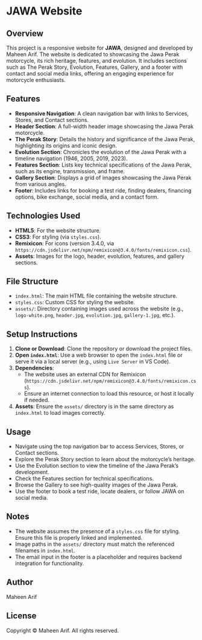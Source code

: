 # JAWA Website

## Overview
This project is a responsive website for **JAWA**, designed and developed by Maheen Arif. The website is dedicated to showcasing the Jawa Perak motorcycle, its rich heritage, features, and evolution. It includes sections such as The Perak Story, Evolution, Features, Gallery, and a footer with contact and social media links, offering an engaging experience for motorcycle enthusiasts.

## Features
- **Responsive Navigation**: A clean navigation bar with links to Services, Stores, and Contact sections.
- **Header Section**: A full-width header image showcasing the Jawa Perak motorcycle.
- **The Perak Story**: Details the history and significance of the Jawa Perak, highlighting its origins and iconic design.
- **Evolution Section**: Chronicles the evolution of the Jawa Perak with a timeline navigation (1946, 2005, 2019, 2023).
- **Features Section**: Lists key technical specifications of the Jawa Perak, such as its engine, transmission, and frame.
- **Gallery Section**: Displays a grid of images showcasing the Jawa Perak from various angles.
- **Footer**: Includes links for booking a test ride, finding dealers, financing options, bike exchange, social media, and a contact form.

## Technologies Used
- **HTML5**: For the website structure.
- **CSS3**: For styling (via `styles.css`).
- **Remixicon**: For icons (version 3.4.0, via `https://cdn.jsdelivr.net/npm/remixicon@3.4.0/fonts/remixicon.css`).
- **Assets**: Images for the logo, header, evolution, features, and gallery sections.

## File Structure
- `index.html`: The main HTML file containing the website structure.
- `styles.css`: Custom CSS for styling the website.
- `assets/`: Directory containing images used across the website (e.g., `logo-white.png`, `header.jpg`, `evolution.jpg`, `gallery-1.jpg`, etc.).

## Setup Instructions
1. **Clone or Download**: Clone the repository or download the project files.
2. **Open `index.html`**: Use a web browser to open the `index.html` file or serve it via a local server (e.g., using `Live Server` in VS Code).
3. **Dependencies**:
   - The website uses an external CDN for Remixicon (`https://cdn.jsdelivr.net/npm/remixicon@3.4.0/fonts/remixicon.css`).
   - Ensure an internet connection to load this resource, or host it locally if needed.
4. **Assets**: Ensure the `assets/` directory is in the same directory as `index.html` to load images correctly.

## Usage
- Navigate using the top navigation bar to access Services, Stores, or Contact sections.
- Explore the Perak Story section to learn about the motorcycle’s heritage.
- Use the Evolution section to view the timeline of the Jawa Perak’s development.
- Check the Features section for technical specifications.
- Browse the Gallery to see high-quality images of the Jawa Perak.
- Use the footer to book a test ride, locate dealers, or follow JAWA on social media.

## Notes
- The website assumes the presence of a `styles.css` file for styling. Ensure this file is properly linked and implemented.
- Image paths in the `assets/` directory must match the referenced filenames in `index.html`.
- The email input in the footer is a placeholder and requires backend integration for functionality.

## Author
Maheen Arif

## License
Copyright © Maheen Arif. All rights reserved.